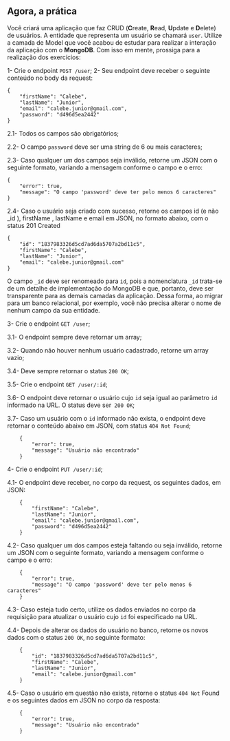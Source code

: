 ## Agora, a prática

Você criará uma aplicação que faz CRUD (**C**reate, **R**ead, **U**pdate e **D**elete) de usuários. A entidade que representa um usuário se chamará `user`.
Utilize a camada de Model que você acabou de estudar para realizar a interação da aplicação com o **MongoDB**.
Com isso em mente, prossiga para a realização dos exercícios:

1- Crie o endpoint `POST /user`;
2- Seu endpoint deve receber o seguinte conteúdo no body da request:

```
{
    "firstName": "Calebe",
    "lastName": "Junior",
    "email": "calebe.junior@gmail.com",
    "password": "d496d5ea2442"
}
```

2.1- Todos os campos são obrigatórios;

2.2- O campo `password` deve ser uma string de 6 ou mais caracteres;

2.3- Caso qualquer um dos campos seja inválido, retorne um JSON com o seguinte formato, variando a mensagem conforme o campo e o erro:

    {
        "error": true,
        "message": "O campo 'password' deve ter pelo menos 6 caracteres"
    }
    
2.4- Caso o usuário seja criado com sucesso, retorne os campos id (e não _id ), firstName , lastName e email em JSON, no formato abaixo, com o status 201 Created


    {
        "id": "1837983326d5cd7ad6da5707a2bd11c5",
        "firstName": "Calebe",
        "lastName": "Junior",
        "email": "calebe.junior@gmail.com"
    }
    
O campo `_id` deve ser renomeado para `id`, pois a nomenclatura `_id` trata-se de um detalhe de implementação do MongoDB e que, portanto, deve ser transparente para as demais camadas da aplicação. Dessa forma, ao migrar para um banco relacional, por exemplo, você não precisa alterar o nome de nenhum campo da sua entidade.

3- Crie o endpoint `GET /user`;

3.1- O endpoint sempre deve retornar um array;

3.2- Quando não houver nenhum usuário cadastrado, retorne um array vazio;

3.4- Deve sempre retornar o status `200 OK`;

3.5- Crie o endpoint `GET /user/:id`;

3.6- O endpoint deve retornar o usuário cujo `id` seja igual ao parâmetro `id` informado na URL. O status deve ser` 200 OK`;

3.7- Caso um usuário com o `id` informado não exista, o endpoint deve retornar o conteúdo abaixo em JSON, com status `404 Not Found`;

```
    {
        "error": true,
        "message": "Usuário não encontrado"
    }
```

4- Crie o endpoint `PUT /user/:id`;

4.1- O endpoint deve receber, no corpo da request, os seguintes dados, em JSON:

```
    {
        "firstName": "Calebe",
        "lastName": "Junior",
        "email": "calebe.junior@gmail.com",
        "password": "d496d5ea2442"
    }
```

4.2- Caso qualquer um dos campos esteja faltando ou seja inválido, retorne um JSON com o seguinte formato, variando a mensagem conforme o campo e o erro:

```
    {
        "error": true,
        "message": "O campo 'password' deve ter pelo menos 6 caracteres"
    }
```

4.3- Caso esteja tudo certo, utilize os dados enviados no corpo da requisição para atualizar o usuário cujo `id` foi especificado na URL.

4.4- Depois de alterar os dados do usuário no banco, retorne os novos dados com o status `200 OK`, no seguinte formato:

```
    {
        "id": "1837983326d5cd7ad6da5707a2bd11c5",
        "firstName": "Calebe",
        "lastName": "Junior",
        "email": "calebe.junior@gmail.com"
    }
```

4.5- Caso o usuário em questão não exista, retorne o status `404 Not` Found e os seguintes dados em JSON no corpo da resposta:

```
    {
        "error": true,
        "message": "Usuário não encontrado"
    }
```